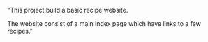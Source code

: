 "This project build a basic recipe website.

The website consist of a main index page which  have links to a few recipes."


